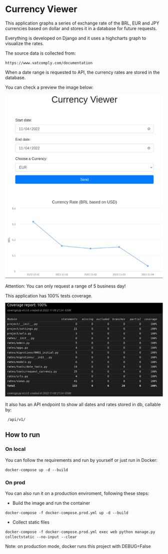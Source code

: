
# Currency Viewer

This application graphs a series of exchange rate of the BRL, EUR and JPY currencies based on dollar and stores it in a database for future requests.

Everything is developed on Django and it uses a highcharts graph to visualize the rates.

The source data is collected from:
```
https://www.vatcomply.com/documentation 
```

When a date range is requested to API, the currency rates are stored in the database.

You can check a preview the image below:

![Alt text](preview_site.png)

Attention: You can only request a range of 5 business day!

This application has 100% tests coverage.

![Alt text](100coverage.png)

It also has an API endpoint to show all dates and rates stored in db, callable by:
```
 /api/v1/
```

## How to run

### On local

You can follow the requirements and run by yourself or just run in Docker:
```
docker-compose up -d --build
```

### On prod

You can also run it on a production enviroment, following these steps:

 - Build the image and run the container
```
docker-compose -f docker-compose.prod.yml up -d --build
```

 - Collect static files
```
docker-compose -f docker-compose.prod.yml exec web python manage.py collectstatic --no-input --clear
```

Note: on production mode, docker runs this project with DEBUG=False

